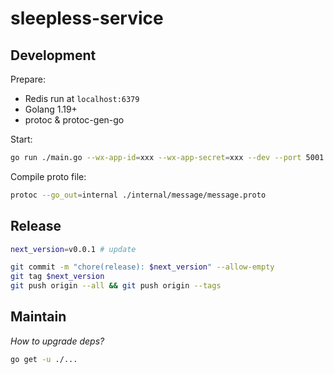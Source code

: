 # sleepless-service

## Development

Prepare:

  - Redis run at `localhost:6379`
  - Golang 1.19+
  - protoc & protoc-gen-go

Start:

```bash
go run ./main.go --wx-app-id=xxx --wx-app-secret=xxx --dev --port 5001
```

Compile proto file:

```bash
protoc --go_out=internal ./internal/message/message.proto
```

## Release

```bash
next_version=v0.0.1 # update

git commit -m "chore(release): $next_version" --allow-empty
git tag $next_version
git push origin --all && git push origin --tags
```

## Maintain

*How to upgrade deps?*

```bash
go get -u ./...
```
